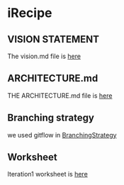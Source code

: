 # iRecipe

## VISION STATEMENT

The vision.md file is [here](vision.md)

## ARCHITECTURE.md

THE ARCHITECTURE.md file is [here](ARCHITECTURE.md)

## Branching strategy

we used gitflow in [BranchingStrategy](BranchingStrategy.md)

## Worksheet

Iteration1 worksheet is [here](i1_worksheet.md)
